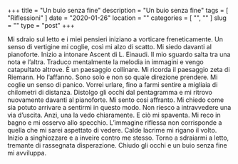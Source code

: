 +++
title = "Un buio senza fine"
description = "Un buio senza fine"
tags = [ "Riflessioni" ]
date = "2020-01-26"
location = ""
categories = [
  "",
  ""
]
slug = ""
type = "post"
+++

Mi sdraio sul letto e i miei pensieri iniziano a vorticare freneticamente. Un senso di vertigine mi coglie, così mi alzo di scatto. Mi siedo davanti al pianoforte. Inizio a intonare Ascent di L. Einaudi. Il mio sguardo salta tra una nota e l’altra. Traduco mentalmente la melodia in immagini e vengo catapultato altrove. È un paesaggio collinare. Mi ricorda il paesaggio zeta di Riemann. Ho l’affanno. Sono solo e non so quale direzione prendere. Mi coglie un senso di panico. Vorrei urlare, fino a farmi sentire a migliaia di chilometri di distanza. Distolgo gli occhi dal pentagramma e mi ritrovo nuovamente davanti al pianoforte. Mi sento così affranto. Mi chiedo come sia potuto arrivare a sentirmi in questo modo. Non riesco a intravvedere una via d’uscita. Anzi, una la vedo chiaramente. E ciò mi spaventa. Mi reco in bagno e mi osservo allo specchio. L’immagine riflessa non corrisponde a quella che mi sarei aspettato di vedere. Calde lacrime mi rigano il volto. Inizio a singhiozzare e a inveire contro me stesso. Torno a sdraiarmi a letto, tremante di rassegnata disperazione. Chiudo gli occhi e un buio senza fine mi avviluppa. 


